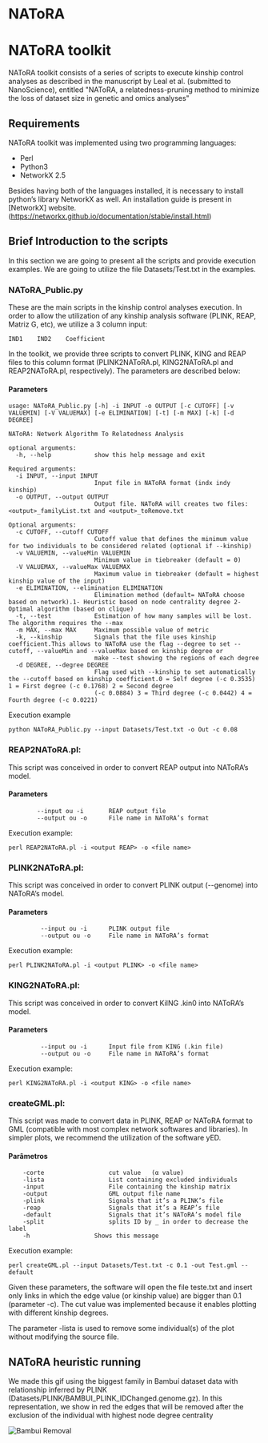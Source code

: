 # NAToRA
# NAToRA toolkit

NAToRA toolkit consists of a series of scripts to execute kinship control analyses as described in the manuscript by Leal et al. (submitted to NanoScience), entitled "NAToRA, a relatedness-pruning method to minimize the loss of dataset size in genetic and omics analyses"

## Requirements

NAToRA toolkit was implemented using two programming languages:

* Perl
* Python3
* NetworkX 2.5

Besides having both of the languages installed, it is necessary to install python’s library NetworkX as well. An installation guide is present in [NetworkX] website.(https://networkx.github.io/documentation/stable/install.html)

## Brief Introduction to the scripts


In this section we are going to present all the scripts and provide execution examples. We are going to utilize the file Datasets/Test.txt in the examples. 

### NAToRA_Public.py

These are the main scripts in the kinship control analyses execution. In order to allow the utilization of any kinship analysis software (PLINK, REAP, Matriz G, etc), we utilize a 3 column input:

```
IND1	IND2	Coefficient
```

In the toolkit, we provide three scripts to convert PLINK, KING and REAP files to this column format (PLINK2NAToRA.pl, KING2NAToRA.pl and REAP2NAToRA.pl, respectively). 
The parameters are described below:

#### Parameters

```
usage: NAToRA_Public.py [-h] -i INPUT -o OUTPUT [-c CUTOFF] [-v VALUEMIN] [-V VALUEMAX] [-e ELIMINATION] [-t] [-m MAX] [-k] [-d DEGREE]

NAToRA: Network Algorithm To Relatedness Analysis

optional arguments:
  -h, --help            show this help message and exit

Required arguments:
  -i INPUT, --input INPUT
                        Input file in NAToRA format (indx indy kinship)
  -o OUTPUT, --output OUTPUT
                        Output file. NAToRA will creates two files: <output>_familyList.txt and <output>_toRemove.txt

Optional arguments:
  -c CUTOFF, --cutoff CUTOFF
                        Cutoff value that defines the minimum value for two individuals to be considered related (optional if --kinship)
  -v VALUEMIN, --valueMin VALUEMIN
                        Minimum value in tiebreaker (default = 0)
  -V VALUEMAX, --valueMax VALUEMAX
                        Maximum value in tiebreaker (default = highest kinship value of the input)
  -e ELIMINATION, --elimination ELIMINATION
                        Elimination method (default= NAToRA choose based on network).1- Heuristic based on node centrality degree 2- Optimal algorithm (based on clique)
  -t, --test            Estimation of how many samples will be lost. The algorithm requires the --max
  -m MAX, --max MAX     Maximum possible value of metric
  -k, --kinship         Signals that the file uses kinship coefficient.This allows to NAToRA use the flag --degree to set --cutoff, --valueMin and --valueMax based on kinship degree or
                        make --test showing the regions of each degree
  -d DEGREE, --degree DEGREE
                        Flag used with --kinship to set automatically the --cutoff based on kinship coefficient.0 = Self degree (-c 0.3535) 1 = First degree (-c 0.1768) 2 = Second degree
                        (-c 0.0884) 3 = Third degree (-c 0.0442) 4 = Fourth degree (-c 0.0221)
```

Execution example

```
python NAToRA_Public.py --input Datasets/Test.txt -o Out -c 0.08 
```

### REAP2NAToRA.pl:

This script was conceived in order to convert REAP output into NAToRA’s model.

#### Parameters
```
	    --input ou -i		REAP output file
	    --output ou -o		File name in NAToRA’s format
```

Execution example:

```
perl REAP2NAToRA.pl -i <output REAP> -o <file name>
```

### PLINK2NAToRA.pl:

This script was conceived in order to convert PLINK output (--genome) into NAToRA’s model.

#### Parameters
```
	     --input ou -i		PLINK output file
	     --output ou -o		File name in NAToRA’s format
```

Execution example:

```
perl PLINK2NAToRA.pl -i <output PLINK> -o <file name>
```
### KING2NAToRA.pl:

This script was conceived in order to convert KiING .kin0 into NAToRA’s model.

#### Parameters
```
	     --input ou -i		Input file from KING (.kin file)
	     --output ou -o		File name in NAToRA’s format
```

Execution example:

```
perl KING2NAToRA.pl -i <output KING> -o <file name>
```

### createGML.pl:

This script was made to convert data in PLINK, REAP or NAToRA format to GML (compatible with most complex network softwares and libraries). In simpler plots, we recommend the utilization of the software yED.

#### Parâmetros
```
	-corte					cut value	(α value)			
	-lista					List containing excluded individuals			
	-input					File containing the kinship matrix			
	-output					GML output file name			
	-plink					Signals that it’s a PLINK’s file		
	-reap					Signals that it’s a REAP’s file		
	-default				Signals that it’s NAToRA’s model file		
	-split					splits ID by _ in order to decrease the label	
	-h					Shows this message	
```

Execution example:

```
perl createGML.pl --input Datasets/Test.txt -c 0.1 -out Test.gml --default
```

Given these parameters, the software will open the file teste.txt and insert only links in which the edge value (or kinship value) are bigger than 0.1 (parameter -c). The cut value was implemented because it enables plotting with different kinship degrees. 

The parameter -lista is used to remove some individual(s) of the plot without modifying the source file.

## NAToRA heuristic running

We made this gif using the biggest family in Bambuí dataset data with relationship inferred by PLINK (Datasets/PLINK/BAMBUI_PLINK_IDChanged.genome.gz). In this representation, we show in red the edges that will be removed after the exclusion of the individual with highest node degree centrality

![Bambui Removal](./Figures/Bambui.gif?style=centerme)
